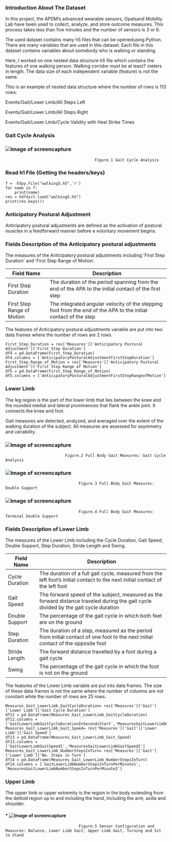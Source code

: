 
### Introduction About The Dataset 


In this project, the APDM’s advanced wearable sensors, Opalsand Mobility Lab have been used to collect, analyze, and store outcome measures. This process takes less than five minutes and the number of sensors is 3 or 6.

The used dataset contains many h5 files that can be openedusing Python. There are many variables that are used in this dataset.  Each file in this dataset contains variables about somebody who is walking or standing.

Here, I worked on one nested data structure h5 file which contains the features of one walking person. Walking corridor must be at least7 meters in length. The data size of each independent variable (feature) is not the same. 

This is an example of nested data structure where the number of rows is 113 rows: 

Events/Gait/Lower Limb/All Steps Left 

Events/Gait/Lower Limb/All Steps Right 
 
Events/Gait/Lower Limb/Cycle Validity with Heel Strike Times  


### Gait Cycle Analysis 

###                           ![Image of screencapture](images/CycleAnalysis.jpg)

                                           Figure.1 Gait Cycle Analysis


### Read h1 File (Getting the headers/keys)

```
f =  h5py.File("walking5.h5",'r')
for name in f:
    print(name)
res = hdfdict.load("walking5.h5")
print(res.keys())

```

### Anticipatory Postural Adjustment 

Anticipatory postural adjustments are defined as the activation of postural muscles in a feedforward manner before a voluntary movement begins.

### Fields Description of the Anticipatory postural adjustments

The measures of the Anticipatory postural adjustments including 'First Step Duration' and 'First Step Range of Motion'.

|    Field Name  | Description |
| ------------- | --------------------- |
| First Step Duration |The duration of the period spanning from the end of the APA to the initial contact of the ﬁrst step|
|First Step Range of Motion | The integrated angular velocity of the stepping foot from the end of the APA to the initial contact of the step 

The features of Anticipatory postural adjustments variable are put into two data frames where the number of rows are 2 rows. 

```
First_Step_Duration = res['Measures']['Anticipatory Postural Adjustment']['First Step Duration']
df4 = pd.DataFrame(First_Step_Duration)
df4.columns = ['AnticipatoryPosturalAdjustmentFirstStepDuration']
First_Step_Range_of_Motion = res['Measures']['Anticipatory Postural Adjustment']['First Step Range of Motion'] 
df5 = pd.DataFrame(First_Step_Range_of_Motion)
df5.columns = ['AnticipatoryPosturalAdjustmentFirstStepRangeofMotion']

```

### Lower Limb

The leg region is the part of the lower limb that lies between the knee and the rounded medial and lateral prominences 
that flank the ankle joint. It connects the knee and foot.

Gait measures are detected, analyzed, and averaged over the extent of the walking duration of the subject. All measures are assessed for asymmetry and variability.


###                          ![Image of screencapture](images/GaitCycleDuration.jpg)
                              Figure.2 Full Body Gait Measures: Gait Cycle Analysis

###                          ![Image of screencapture](images/DoubleSupport.jpg)
                                    Figure.3 Full Body Gait Measures: Double Support 

###                          ![Image of screencapture](images/TeminalDoubleSupport.jpg)
                                    Figure.4 Full Body Gait Measures: Terminal Double Support 

### Fields Description of Lower Limb 

The measures of the Lower Limb including the Cycle Duration, Gait Speed, Double Support, Step Duration, Stride Length and Swing.  

|    Field Name  | Description |
| ------------- | --------------------- |
| Cycle Duration  |The duration of a full gait cycle, measured from the left foot’s initial contact to the next initial contact of the left foot|
|Gait Speed | The forward speed of the subject, measured as the forward distance traveled during the gait cycle divided by the gait cycle duration
|Double Support | The percentage of the gait cycle in which both feet are on the ground
|Step Duration| The duration of a step, measured as the period from initial contact of one foot to the next initial contact of the opposite foot
|Stride Length| The forward distance travelled by a foot during a gait cycle
|Swing| The percentage of the gait cycle in which the foot is not on the ground

The features of the Lower Limb variable are put into data frames. The size of these data frames is not the same where the number of columns are not constant while the number of rows are 25 rows. 

```
Measures_Gait_LowerLimb_GaitCycleDuration= res['Measures']['Gait']['Lower Limb']['Gait Cycle Duration']
df12 = pd.DataFrame(Measures_Gait_LowerLimb_GaitCycleDuration)
df12.columns = ['GaitLowerLimbGaitCycleDurationInSecondsStart','MeasuresGaitLowerLimbGaitCycleDurationInSecondsEnd']
Measures_Gait_LowerLimb_Gait_Speed= res['Measures']['Gait']['Lower Limb']['Gait Speed']
df13 = pd.DataFrame(Measures_Gait_LowerLimb_Gait_Speed)
df13.columns = ['GaitLowerLimbGaitSpeed1','MeasuresGaitLowerLimbGaitSpeed2']
Measures_Gait_LowerLimb_NumberStepsInTurn= res['Measures']['Gait']['Lower Limb']['No. Steps in Turn']
df14 = pd.DataFrame(Measures_Gait_LowerLimb_NumberStepsInTurn)
df14.columns = ['GaitLowerLimbNumberStepsInTurnPerMinute1', 'MeasuresGaitLowerLimbNumberStepsInTurnPerMinute2']
```
### Upper Limb

The upper limb or upper extremity is the region in the body extending from the deltoid region up to and including the hand, including the arm, axilla and shoulder.

#### *                                ![Image of screencapture](images/Upperlimb.jpg)
                                    Figure.5 Sensor Configuration and Measures: Balance, Lower Limb Gait, Upper Limb Gait, Turning and Sit to Stand  


